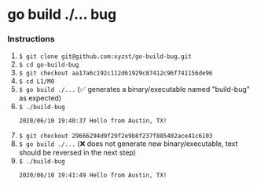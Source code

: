 # go build ./... bug

### Instructions
1. `$ git clone git@github.com:xyzst/go-build-bug.git`
2. `$ cd go-build-bug`
3. `$ git checkout aa17a6c192c112d61929c87412c96f741156de96`
4. `$ cd L1/M0`
5. `$ go build ./...` (✅ generates a binary/executable named "build-bug" as expected)
6. `$ ./build-bug` 
    ```
    2020/06/10 19:40:37 Hello from Austin, TX!
    ```
7. `$ git checkout 29666294d9f29f2e9b8f237f885402ace41c6103`
8. `$ go build ./...` (❌ does not generate new binary/executable, text should be reversed in the next step)
9. `$ ./build-bug` 
   ```
   2020/06/10 19:41:49 Hello from Austin, TX!
   ```
